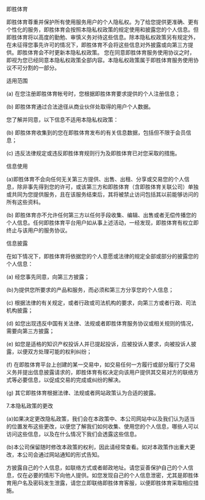 即胜体育

即胜体育尊重并保护所有使用服务用户的个人隐私权。为了给您提供更准确、更有个性化的服务，即胜体育会按照本隐私权政策的规定使用和披露您的个人信息。但即胜体育将以高度的勤勉、审慎义务对待这些信息。除本隐私权政策另有规定外，在未征得您事先许可的情况下，即胜体育不会将这些信息对外披露或向第三方提供。即胜体育会不时更新本隐私权政策。 您在同意即胜体育服务使用协议之时，即视为您已经同意本隐私权政策全部内容。本隐私权政策属于即胜体育服务使用协议不可分割的一部分。

适用范围

(a) 在您注册即胜体育帐号时，您根据即胜体育要求提供的个人注册信息；

(b) 即胜体育通过合法途径从商业伙伴处取得的用户个人数据。

您了解并同意，以下信息不适用本隐私权政策：

(b) 即胜体育收集到的您在即胜体育发布的有关信息数据，包括但不限于会员信息；

(c) 违反法律规定或违反即胜体育规则行为及即胜体育已对您采取的措施。

信息使用

(a)即胜体育不会向任何无关第三方提供、出售、出租、分享或交易您的个人信息，除非事先得到您的许可，或该第三方和即胜体育（含即胜体育关联公司）单独或共同为您提供服务，且在该服务结束后，其将被禁止访问包括其以前能够访问的所有这些资料。

(b) 即胜体育亦不允许任何第三方以任何手段收集、编辑、出售或者无偿传播您的个人信息。任何即胜体育平台用户如从事上述活动，一经发现，即胜体育有权立即终止与该用户的服务协议。

信息披露

在如下情况下，即胜体育将依据您的个人意愿或法律的规定全部或部分的披露您的个人信息：

(a) 经您事先同意，向第三方披露；

(b)为提供您所要求的产品和服务，而必须和第三方分享您的个人信息；

(c) 根据法律的有关规定，或者行政或司法机构的要求，向第三方或者行政、司法机构披露；

(d) 如您出现违反中国有关法律、法规或者即胜体育服务协议或相关规则的情况，需要向第三方披露；

(e) 如您是适格的知识产权投诉人并已提起投诉，应被投诉人要求，向被投诉人披露，以便双方处理可能的权利纠纷；

(f) 在即胜体育平台上创建的某一交易中，如交易任何一方履行或部分履行了交易义务并提出信息披露请求的，即胜体育有权决定向该用户提供其交易对方的联络方式等必要信息，以促成交易的完成或纠纷的解决。

(g) 其它即胜体育根据法律、法规或者网站政策认为合适的披露。

7.本隐私政策的更改

(a)如果决定更改隐私政策，我们会在本政策中、本公司网站中以及我们认为适当的位置发布这些更改，以便您了解我们如何收集、使用您的个人信息，哪些人可以访问这些信息，以及在什么情况下我们会透露这些信息。

(b)本公司保留随时修改本政策的权利，因此请经常查看。如对本政策作出重大更改，本公司会通过网站通知的形式告知。

方披露自己的个人信息，如联络方式或者邮政地址。请您妥善保护自己的个人信息，仅在必要的情形下向他人提供。如您发现自己的个人信息泄密，尤其是即胜体育用户名及密码发生泄露，请您立即联络即胜体育客服，以便即胜体育采取相应措施。
